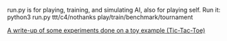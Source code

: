 run.py is for playing, training, and simulating AI, also for playing self.  Run it: python3 run.py ttt/c4/nothanks play/train/benchmark/tournament

[A write-up of some experiments done on a toy example (Tic-Tac-Toe)](ttt/)
